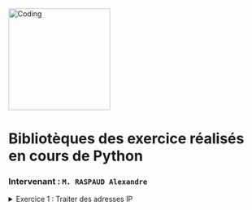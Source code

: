 <img alt="Coding" width="200" height="200" src="https://assets-v2.lottiefiles.com/a/62e02bc6-116f-11ee-aeb0-077c335b3c67/XpwfUikILP.gif">

# Bibliotèques des exercice réalisés en cours de Python
### Intervenant : `M. RASPAUD Alexandre`

<details>
<summary>Exercice 1 : Traiter des adresses IP</summary>
   
1. Ecrire un script qui demande à l’utilisateur de taper une adresse IPv4 ; puis l’afficher
2. Ecrire une méthode qui vérifie les adresses IPv4 rentrées par les utilisateurs
3. Faire de même avec les adresses IPv6
4. Créer une méthode qui détecte si la chaîne de caractère reçu est une adresse IPv4 ou IPv6, la vérifie et renvois à l’utilisateur la version d’IP (4 ou 6) si elle est valide.
5. Reprendre la méthode de la question 4 et rendre possible l’envois d’une liste d’adresse IP (4 ou 6)
6. Idem à la question 5 mais la valeur en entrée de votre méthode sera un dictionnaire contenant un host en clé et une adresse IP en valeur.
    
[Voir le code](./exercices/exo_1.py)
</details>
